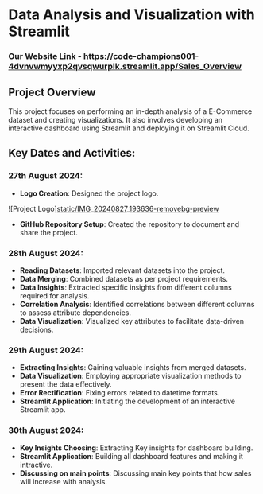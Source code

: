 # Data Analysis and Visualization with Streamlit

### Our Website Link - https://code-champions001-4dvnvwmyyxp2qvsqwurplk.streamlit.app/Sales_Overview

## Project Overview
This project focuses on performing an in-depth analysis of a E-Commerce dataset and creating visualizations. It also involves developing an interactive dashboard using Streamlit and deploying it on Streamlit Cloud. 

## Key Dates and Activities:

### 27th August 2024:
- **Logo Creation**: Designed the project logo.

![Project Logo][static/IMG_20240827_193636-removebg-preview](https://github.com/user-attachments/assets/d299795a-4d35-456a-9a7a-c6c5f3e44219)

- **GitHub Repository Setup**: Created the repository to document and share the project.

### 28th August 2024:
- **Reading Datasets**: Imported relevant datasets into the project.
- **Data Merging**: Combined datasets as per project requirements.
- **Data Insights**: Extracted specific insights from different columns required for analysis.
- **Correlation Analysis**: Identified correlations between different columns to assess attribute dependencies.
- **Data Visualization**: Visualized key attributes to facilitate data-driven decisions.
 
### 29th August 2024:

- **Extracting Insights**: Gaining valuable insights from merged datasets.
- **Data Visualization**: Employing appropriate visualization methods to present the data effectively.
- **Error Rectification**: Fixing errors related to datetime formats.
- **Streamlit Application**: Initiating the development of an interactive Streamlit app.



### 30th August 2024:

- **Key Insights Choosing**: Extracting Key insights for dashboard building.
- **Streamlit Application**: Building all dashboard features and making it intractive.
- **Discussing on main points**: Discussing main key points that how sales will increase with analysis.
